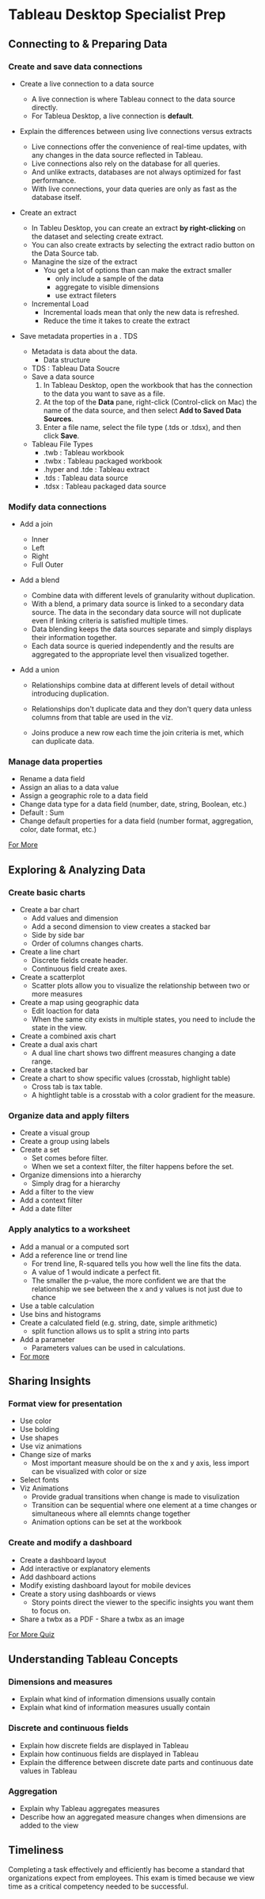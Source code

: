 # Tableau Desktop Specialist Prep

## Connecting to & Preparing Data 

### Create and save data connections 

- Create a live connection to a data source 

  - A live connection is where Tableau connect to the data source directly.
  - For Tableua Desktop, a live connection is __default__.

  

- Explain the differences between using live connections versus extracts 

  - Live connections offer the convenience of real-time updates, with any changes in the data source reflected in Tableau. 
  - Live connections also rely on the database for all queries. 
  - And unlike extracts, databases are not always optimized for fast performance. 
  - With live connections, your data queries are only as fast as the database itself.

  

- Create an extract 

  - In Tableu Desktop, you can create an extract __by right-clicking__ on the dataset and selecting create extract.
  - You can also create extracts by selecting the extract radio button on the Data Source tab.
  - Managine the size of the extract
    - You get a lot of options than can make the extract smaller
      - only include a sample of the data
      - aggregate to visible dimensions
      - use extract fileters
  - Incremental Load
    - Incremental loads mean that only the new data is refreshed.
    - Reduce the time it takes to create the extract



- Save metadata properties in a . TDS 
  - Metadata is data about the data.
    - Data structure
  - TDS : Tableau Data Soucre
  - Save a data source 
    1. In Tableau Desktop, open the workbook that has the connection to the data you want to save as a file.
    2. At the top of the **Data** pane, right-click (Control-click on Mac) the name of the data source, and then select **Add to Saved Data Sources**.
    3. Enter a file name, select the file type (.tds or .tdsx), and then click **Save**.
  - Tableau File Types
    - .twb : Tableau workbook
    - .twbx : Tableau packaged workbook
    - .hyper and .tde : Tableau extract
    - .tds : Tableau data source
    - .tdsx : Tableau packaged data source



### Modify data connections 

- Add a join 
  - Inner 
  - Left
  - Right
  - Full Outer
- Add a blend 
  - Combine data with different levels of granularity without duplication.
  - With a blend, a primary data source is linked to a secondary data source. The data in the secondary data source will not duplicate even if linking criteria is satisfied multiple times.
  - Data blending keeps the data sources separate and simply displays their information together.
  - Each data source is queried independently and the results are aggregated to the appropriate level then visualized together.
- Add a union 
  
  - Relationships combine data at different levels of detail without introducing duplication.
  
  - Relationships don't duplicate data and they don't query data unless columns from that table are used in the viz.
  
  - Joins produce a new row each time the join criteria is met, which can duplicate data.
  
    

### Manage data properties 

- Rename a data field 
- Assign an alias to a data value 
- Assign a geographic role to a data field 
- Change data type for a data field (number, date, string, Boolean, etc.) 
- Default : Sum
- Change default properties for a data field (number format, aggregation, color, date format, etc.) 

 [For More](https://learningtableau.com/quiz/specialist-quiz-connecting-to-preparing-data/)




## Exploring & Analyzing Data 

###  Create basic charts 

- Create a bar chart
  - Add values and dimension
  - Add a second dimension to view creates a stacked bar
  - Side by side bar 
  - Order of columns changes charts. 
- Create a line chart 
  - Discrete fields create header.
  - Continuous field create axes.
- Create a scatterplot 
  - Scatter plots allow you to visualize the relationship between two or more measures
- Create a map using geographic data 
  - Edit loaction for data
  - When the same city exists in multiple states, you need to include the state in the view.
- Create a combined axis chart 
- Create a dual axis chart  
  - A dual line chart shows two diffrent measures changing a date range.
- Create a stacked bar 
- Create a chart to show specific values (crosstab, highlight table) 
  - Cross tab is tax table.
  - A hightlight table is a crosstab with a color gradient for the measure.

### Organize data and apply filters 

- Create a visual group 
- Create a group using labels 
- Create a set 
  - Set comes before filter.
  - When we set a context filter, the filter happens before the set.
- Organize dimensions into a hierarchy 
  - Simply drag for a hierarchy
- Add a filter to the view 
- Add a context filter 
- Add a date filter 

### Apply analytics to a worksheet 

- Add a manual or a computed sort  
- Add a reference line or trend line 
  - For trend line, R-squared tells you how well the line fits the data. 
  - A value  of 1 would indicate a perfect fit.
  - The smaller the p-value, the more confident we are that the relationship we see between the x and y  values is not just due to chance
- Use a table calculation  
- Use bins and histograms 
- Create a calculated field (e.g. string, date, simple arithmetic) 
  - split function allows us to split a string into parts
- Add a parameter 
  - Parameters values can be used in calculations. 
- [For more](https://learningtableau.com/quiz/specialist-quiz-exploring-analyzing-data/)



## Sharing Insights 

### Format view for presentation 

- Use color 
- Use bolding  
- Use shapes  
- Use viz animations  
- Change size of marks  
  - Most important measure should be on the x and y axis, less import can be visualized with color or size
- Select fonts 
- Viz Animations
  - Provide gradual transitions when change is made to visulization
  - Transition can be sequential where one element at a time changes or simultaneous where all elemnts change together
  - Animation options can be set at the workbook

### Create and modify a dashboard 

- Create a dashboard layout  
- Add interactive or explanatory elements 
- Add dashboard actions  
- Modify existing dashboard layout for mobile devices 
- Create a story using dashboards or views 
  - Story points direct the viewer to the specific insights you want them to focus on.
- Share a twbx as a PDF - Share a twbx as an image 

[For More Quiz](https://learningtableau.com/quiz/specialist-quiz-sharing-insights/ )







## Understanding Tableau Concepts 

### Dimensions and measures 

- Explain what kind of information dimensions usually contain 
- Explain what kind of information measures usually contain 

### Discrete and continuous fields 

- Explain how discrete fields are displayed in Tableau 
- Explain how continuous fields are displayed in Tableau 
- Explain the difference between discrete date parts and continuous date values in Tableau 

### Aggregation 

- Explain why Tableau aggregates measures 
- Describe how an aggregated measure changes when dimensions are added to the view 



## Timeliness 

Completing a task effectively and efficiently has become a standard that organizations expect from employees. This exam is timed because we view time as a critical competency needed to be successful. 
